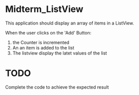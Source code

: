 # Midterm_ListView

This application should display an array of items in a  ListView.

When the user clicks on the 'Add' Button:
1. the Counter is incremented
2. An an item is added to the list
3. The listview display the latet values of the list
  
 # TODO
  Complete the code to achieve the expected result
